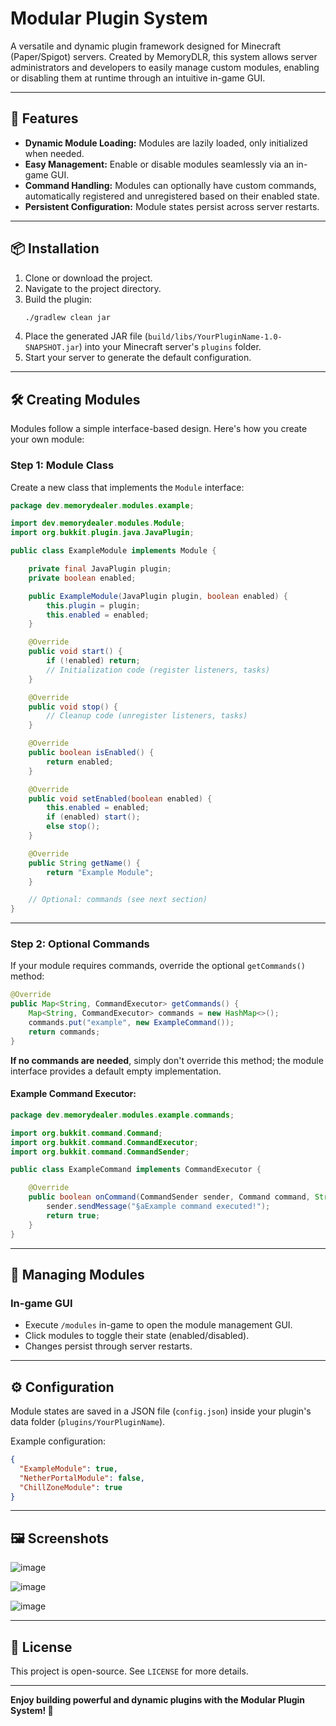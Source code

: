 
# Modular Plugin System

A versatile and dynamic plugin framework designed for Minecraft (Paper/Spigot) servers. Created by MemoryDLR, this system allows server administrators and developers to easily manage custom modules, enabling or disabling them at runtime through an intuitive in-game GUI.

---

## 🚀 Features

- **Dynamic Module Loading:** Modules are lazily loaded, only initialized when needed.
- **Easy Management:** Enable or disable modules seamlessly via an in-game GUI.
- **Command Handling:** Modules can optionally have custom commands, automatically registered and unregistered based on their enabled state.
- **Persistent Configuration:** Module states persist across server restarts.

---

## 📦 Installation

1. Clone or download the project.
2. Navigate to the project directory.
3. Build the plugin:
   ```bash
   ./gradlew clean jar
   ```
4. Place the generated JAR file (`build/libs/YourPluginName-1.0-SNAPSHOT.jar`) into your Minecraft server's `plugins` folder.
5. Start your server to generate the default configuration.

---

## 🛠 Creating Modules

Modules follow a simple interface-based design. Here's how you create your own module:

### Step 1: Module Class

Create a new class that implements the `Module` interface:

```java
package dev.memorydealer.modules.example;

import dev.memorydealer.modules.Module;
import org.bukkit.plugin.java.JavaPlugin;

public class ExampleModule implements Module {

    private final JavaPlugin plugin;
    private boolean enabled;

    public ExampleModule(JavaPlugin plugin, boolean enabled) {
        this.plugin = plugin;
        this.enabled = enabled;
    }

    @Override
    public void start() {
        if (!enabled) return;
        // Initialization code (register listeners, tasks)
    }

    @Override
    public void stop() {
        // Cleanup code (unregister listeners, tasks)
    }

    @Override
    public boolean isEnabled() {
        return enabled;
    }

    @Override
    public void setEnabled(boolean enabled) {
        this.enabled = enabled;
        if (enabled) start();
        else stop();
    }

    @Override
    public String getName() {
        return "Example Module";
    }

    // Optional: commands (see next section)
}
```

---

### Step 2: Optional Commands

If your module requires commands, override the optional `getCommands()` method:

```java
@Override
public Map<String, CommandExecutor> getCommands() {
    Map<String, CommandExecutor> commands = new HashMap<>();
    commands.put("example", new ExampleCommand());
    return commands;
}
```

**If no commands are needed**, simply don't override this method; the module interface provides a default empty implementation.

#### Example Command Executor:

```java
package dev.memorydealer.modules.example.commands;

import org.bukkit.command.Command;
import org.bukkit.command.CommandExecutor;
import org.bukkit.command.CommandSender;

public class ExampleCommand implements CommandExecutor {

    @Override
    public boolean onCommand(CommandSender sender, Command command, String label, String[] args) {
        sender.sendMessage("§aExample command executed!");
        return true;
    }
}
```

---

## 🔄 Managing Modules

### In-game GUI

- Execute `/modules` in-game to open the module management GUI.
- Click modules to toggle their state (enabled/disabled).
- Changes persist through server restarts.

---

## ⚙️ Configuration

Module states are saved in a JSON file (`config.json`) inside your plugin's data folder (`plugins/YourPluginName`).

Example configuration:
```json
{
  "ExampleModule": true,
  "NetherPortalModule": false,
  "ChillZoneModule": true
}
```

---

## 🖼️ Screenshots

![image](https://github.com/user-attachments/assets/dba3edb7-7d37-49aa-9646-02d14d48735c)

![image](https://github.com/user-attachments/assets/7fd94b0b-ab04-4e97-b134-c8f3896a7911)

![image](https://github.com/user-attachments/assets/057ee431-a1b6-42af-91fa-8eb866fb428b)


---

## 📜 License

This project is open-source. See `LICENSE` for more details.

---

**Enjoy building powerful and dynamic plugins with the Modular Plugin System! 🎉**
